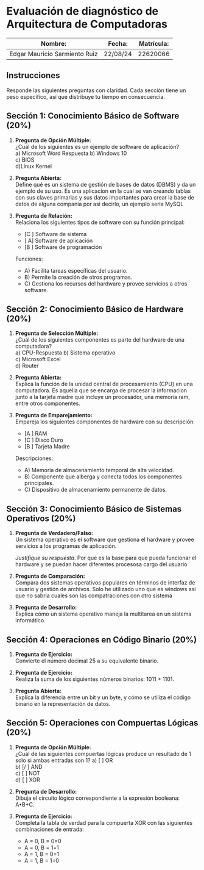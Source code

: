 # Evaluación de diagnóstico de Arquitectura de Computadoras

| Nombre: | Fecha: | Matrícula:|
|---------|--------|-----------|
|    Edgar Mauricio Sarmiento Ruiz    |    22/08/24    |     22620066      |

## Instrucciones

Responde las siguientes preguntas con claridad. Cada sección tiene un peso específico, así que distribuye tu tiempo en consecuencia.

## Sección 1: Conocimiento Básico de Software (20%)

1. **Pregunta de Opción Múltiple:**  
   ¿Cuál de los siguientes es un ejemplo de software de aplicación?  
   a) Microsoft Word  Respuesta
   b) Windows 10  
   c) BIOS  
   d)Linux Kernel 

2. **Pregunta Abierta:**  
   Define qué es un sistema de gestión de bases de datos (DBMS) y da un ejemplo de su uso.
Es una aplicacion en la cual se van creando tablas con sus claves primarias y sus datos importantes para crear la base de datos de alguna compania por asi decirlo, un ejemplo seria MySQL
3. **Pregunta de Relación:**  
   Relaciona los siguientes tipos de software con su función principal:
   - [C ] Software de sistema
   - [ A] Software de aplicación
   - [B ] Software de programación

   Funciones:
   - A) Facilita tareas específicas del usuario.
   - B) Permite la creación de otros programas.
   - C) Gestiona los recursos del hardware y provee servicios a otros software.

## Sección 2: Conocimiento Básico de Hardware (20%)

1. **Pregunta de Selección Múltiple:**  
   ¿Cuál de los siguientes componentes es parte del hardware de una computadora?  
   a) CPU-Respuesta
   b) Sistema operativo  
   c) Microsoft Excel  
   d) Router

2. **Pregunta Abierta:**  
   Explica la función de la unidad central de procesamiento (CPU) en una computadora.
Es aquella que se encarga de procesar la informacion junto a la tarjeta madre que incluye un procesador, una memoria ram, entre otros componentes.
3. **Pregunta de Emparejamiento:**  
   Empareja los siguientes componentes de hardware con su descripción:
   - [A ] RAM
   - [C ] Disco Duro
   - [B ] Tarjeta Madre

   Descripciones:
   - A) Memoria de almacenamiento temporal de alta velocidad.
   - B) Componente que alberga y conecta todos los componentes principales.
   - C) Dispositivo de almacenamiento permanente de datos.

## Sección 3: Conocimiento Básico de Sistemas Operativos (20%)

1. **Pregunta de Verdadero/Falso:**  
   Un sistema operativo es el software que gestiona el hardware y provee servicios a los programas de aplicación.  

   *Justifique su respuesta*.
Por que es la base para que pueda funcionar el hardware y se puedan hacer diferentes procesosa  cargo del usuario
2. **Pregunta de Comparación:**  
   Compara dos sistemas operativos populares en términos de interfaz de usuario y gestión de archivos.
Solo he utilizado uno que es windows asi que no sabria cuales son las compatraciones con otro sistema 
3. **Pregunta de Desarrollo:**  
   Explica cómo un sistema operativo maneja la multitarea en un sistema informático.

## Sección 4: Operaciones en Código Binario (20%)

1. **Pregunta de Ejercicio:**  
   Convierte el número decimal 25 a su equivalente binario.

2. **Pregunta de Ejercicio:**  
   Realiza la suma de los siguientes números binarios: 1011 + 1101.

3. **Pregunta Abierta:**  
   Explica la diferencia entre un bit y un byte, y cómo se utiliza el código binario en la representación de datos.

## Sección 5: Operaciones con Compuertas Lógicas (20%)

1. **Pregunta de Opción Múltiple:**  
   ¿Cuál de las siguientes compuertas lógicas produce un resultado de 1 solo si ambas entradas son 1?
   a) [ ] OR  
   b) [/ ] AND  
   c) [ ] NOT  
   d) [ ] XOR

2. **Pregunta de Desarrollo:**  
   Dibuja el circuito lógico correspondiente a la expresión booleana: A•B+C.



3. **Pregunta de Ejercicio:**  
   Completa la tabla de verdad para la compuerta XOR con las siguientes combinaciones de entrada:
   - A = 0, B = 0=0
   - A = 0, B = 1=1
   - A = 1, B = 0=1
   - A = 1, B = 1=0
